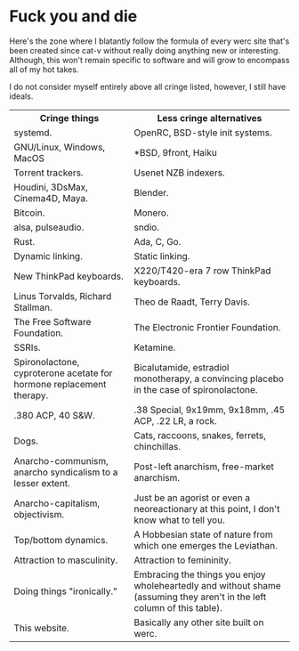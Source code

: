 # Fuck you and die

Here's the zone where I blatantly follow the formula of every werc site that's been created since cat-v without really doing anything new or interesting. Although, this won't remain specific to software and will grow to encompass all of my hot takes. 

I do not consider myself entirely above all cringe listed, however, I still have ideals.

<table>
<tr><th>Cringe things</th><th>Less cringe alternatives</th><tr>
<tr><td>systemd.</td><td>OpenRC, BSD-style init systems.</td></tr>
<tr><td>GNU/Linux, Windows, MacOS</td><td>*BSD, 9front, Haiku</td></tr> 
<tr><td>Torrent trackers.</td><td>Usenet NZB indexers.</td></tr>
<tr><td>Houdini, 3DsMax, Cinema4D, Maya.</td><td>Blender.</td></tr>
<tr><td>Bitcoin.</td><td>Monero.</td></tr>
<tr><td>alsa, pulseaudio.</td><td>sndio.</td></tr> 
<tr><td>Rust.</td><td>Ada, C, Go.</td></tr>
<tr><td>Dynamic linking.</td><td>Static linking.</td></tr>
<tr><td>New ThinkPad keyboards.</td><td>X220/T420-era 7 row ThinkPad keyboards.</td></tr>
<tr><td>Linus Torvalds, Richard Stallman.</td><td>Theo de Raadt, Terry Davis.</td></tr>
<tr><td>The Free Software Foundation.</td><td>The Electronic Frontier Foundation.</td></tr>
<tr><td>SSRIs.</td><td>Ketamine.</td></tr>
<tr><td>Spironolactone, cyproterone acetate for hormone replacement therapy.</td><td>Bicalutamide, estradiol monotherapy, a convincing placebo in the case of spironolactone.</td></tr>
<tr><td>.380 ACP, 40 S&W.</td><td>.38 Special, 9x19mm, 9x18mm, .45 ACP, .22 LR, a rock.</td></tr>
<tr><td>Dogs.</td><td>Cats, raccoons, snakes, ferrets, chinchillas.</td></tr>
<tr><td>Anarcho-communism, anarcho syndicalism to a lesser extent.</td><td>Post-left anarchism, free-market anarchism.</td></tr>
<tr><td>Anarcho-capitalism, objectivism.</td><td>Just be an agorist or even a neoreactionary at this point, I don't know what to tell you.</td></tr> 
<tr><td>Top/bottom dynamics.</td><td>A Hobbesian state of nature from which one emerges the Leviathan.</td></tr>
<tr><td>Attraction to masculinity.</td><td>Attraction to femininity.</td></tr>
<tr><td>Doing things "ironically."</td><td>Embracing the things you enjoy wholeheartedly and without shame (assuming they aren't in the left column of this table).</td></tr>
<tr><td>This website.</td><td>Basically any other site built on werc.</td></tr>
</table>
